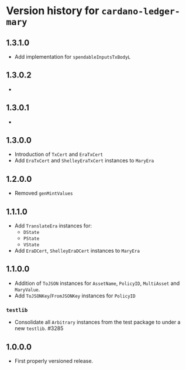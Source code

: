 # Version history for `cardano-ledger-mary`

## 1.3.1.0

* Add implementation for `spendableInputsTxBodyL`

## 1.3.0.2

*

## 1.3.0.1

*

## 1.3.0.0

* Introduction of `TxCert` and `EraTxCert`
* Add `EraTxCert` and `ShelleyEraTxCert` instances to `MaryEra`

## 1.2.0.0

* Removed `genMintValues`

## 1.1.1.0

* Add `TranslateEra` instances for:
  * `DState`
  * `PState`
  * `VState`
* Add `EraDCert`, `ShelleyEraDCert` instances to `MaryEra`

## 1.1.0.0

* Addition of `ToJSON` instances for `AssetName`, `PolicyID`, `MultiAsset` and `MaryValue`.
* Add `ToJSONKey`/`FromJSONKey` instances for `PolicyID`

### `testlib`

* Consolidate all `Arbitrary` instances from the test package to under a new `testlib`. #3285

## 1.0.0.0

* First properly versioned release.
